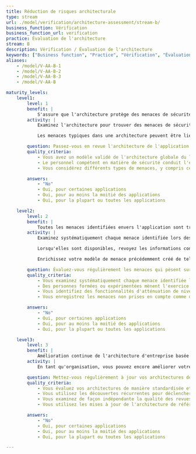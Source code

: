 ```yaml
---
title: Réduction de risques architecturale
type: stream
url: ./model/verification/architecture-assessment/stream-b/
business_function: Vérification
business_function_url: verification
practice: Évaluation de l'architecture
stream: B
description: Vérification / Évaluation de l'architecture
keywords: ["Business function", "Practice", "Vérification", "Évaluation de l'architecture"]
aliases:
    - /model/V-AA-B-1
    - /model/V-AA-B-2
    - /model/V-AA-B-3
    - /model/V-AA-B

maturity_levels:
    level1:
        level: 1
        benefit: |
            S'assure que l'architecture protège des menaces de sécurité typiques.
        activity: |
            Examinez l'architecture pour trouver des menaces de sécurité typiques. Le personnel technique compétent en matière de sécurité conduit cette analyse avec les commentaires des architectes, des développeurs, des gestionnaires et des représentants du client en fonction du besoin pour s'assurer que l'architecture prend en compte toutes les menaces courantes que les équipes de développement qui n'ont pas d'expertise spécialisée en sécurité peuvent avoir négligées.

            Les menaces typiques dans une architecture peuvent être liées à des hypothèses incorrectes ou à une dépendance trop forte envers des mécanismes de sécurité tels que l'authentification, la gestion des autorisations, des utilisateurs et des droits, la communication sécurisée, la protection des données, la gestion des clés ou la gestion des journaux. A l'opposé, les menaces peuvent être liées à des limitations ou des problèmes connus dans des composants ou des environnements technologiques qui font partie de la solution et pour lesquels une atténuation insuffisante a été mise en place.

        question: Passez-vous en revue l'architecture de l'application afin d'atténuer les menaces typiques de manière ponctuelle ?
        quality_criteria:
            - Vous avez un modèle validé de l'architecture globale du logiciel
            - Le personnel compétent en matière de sécurité conduit l'examen
            - Vous considérez différents types de menaces, y compris celles venant de l'intérieur et celles liées aux données

        answers:
            - "No"
            - Oui, pour certaines applications
            - Oui, pour au moins la moitié des applications
            - Oui, pour la plupart ou toutes les applications

    level2:
        level: 2
        benefit: |
            Toutes les menaces identifiées envers l'application sont traitées de manière adéquate.
        activity: |
            Examinez systématiquement chaque menace identifiée lors des activités d'évaluation des menaces et vérifiez la manière dont l'architecture les atténue. Utilisez un processus standardisé pour analyser les architectures systèmes et le flux de données à l'intérieur de celles-ci. Ceci est généralement lié au modèle de menace utilisé (par ex. STRIDE) afin d’identifier les objectifs de sécurité pertinents qui répondent à chaque type de menace. Pour chaque menace, identifiez les fonctionnalités de niveau conception de l'architecture qui la contrecarrent et évaluez son efficacité.

            Lorsqu'elles sont disponibles, revoyez les informations concernant les décisions architecturales afin de comprendre les contraintes d'architecture et les compromis réalisés lors de la conception. Tenez compte de leurs impacts ainsi que de toutes les hypothèses liées à la sécurité sur lesquelles le fonctionnement sûr du système repose et réévaluez-les.

            Enrichissez votre modèle de menace précédemment créé de telle sorte que chaque menace et l'impact estimé associé soient liés au contrôle correspondant. Produisez un document de cartographie ou un tableau de bord dans un outil spécialisé afin de rendre l'information disponible et visible aux parties prenantes concernées.

        question: Évaluez-vous régulièrement les menaces qui pèsent sur votre architecture ?
        quality_criteria:
            - Vous examinez systématiquement chaque menace identifiée lors de l'évaluation des menaces
            - Des personnes formées ou expérimentées mènent l'exercice de revue
            - Vous identifiez des fonctionnalités d'atténuation de niveau conception pour chaque menace identifiée
            - Vous enregistrez les menaces non prises en compte comme des défauts

        answers:
            - "No"
            - Oui, pour certaines applications
            - Oui, pour au moins la moitié des applications
            - Oui, pour la plupart ou toutes les applications

    level3:
        level: 3
        benefit: |
            Amélioration continue de l'architecture d'entreprise basée sur les revues d'architecture
        activity: |
            En tant qu'organisation, vous pouvez encore améliorer votre posture de sécurité logicielle en comprenant les menaces qui ne sont pas traitées dans les architectures logicielles et en adaptant vos tactiques pour éviter cela. Formalisez un processus pour utiliser les identifications de problèmes d'architecture récurrents comme déclencheur afin d'identifier les causes des lacunes dans l'évaluation de la sécurité et y faire face. Renvoyez les résultats vers la phase de conception en créant ou en mettant à jour les architectures de référence pertinentes, les solutions de sécurité existantes ou les principes et modèles de conception de l'organisation.

        question: Mettez-vous régulièrement à jour vos architectures de référence en fonction des résultats de l'évaluation de l'architecture ?
        quality_criteria:
            - Vous évaluez vos architectures de manière standardisée et documentée
            - Vous utilisez les découvertes récurrentes pour déclencher une révision des architectures de référence
            - Vous examinez de façon indépendante la qualité des revues d'architecture de manière ponctuelle
            - Vous utilisez les mises à jour de l'architecture de référence pour déclencher des examens des solutions partagées pertinentes, en fonction des risques.

        answers:
            - "No"
            - Oui, pour certaines applications
            - Oui, pour au moins la moitié des applications
            - Oui, pour la plupart ou toutes les applications

---
```

